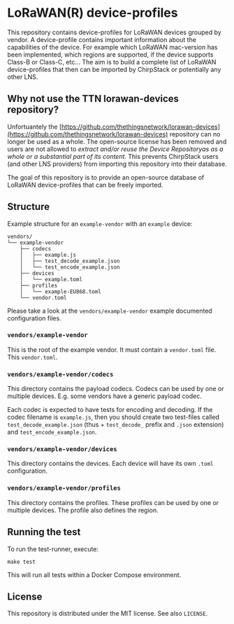 # LoRaWAN(R) device-profiles

This repository contains device-profiles for LoRaWAN devices grouped by
vendor. A device-profile contains important information about the capabilities
of the device. For example which LoRaWAN mac-version has been implemented,
which regions are supported, if the device supports Class-B or Class-C, etc...
The aim is to build a complete list of LoRaWAN device-profiles that then can
be imported by ChirpStack or potentially any other LNS.

## Why not use the TTN lorawan-devices repository?

Unfortuantely the [https://github.com/thethingsnetwork/lorawan-devices](https://github.com/thethingsnetwork/lorawan-devices)
repository can no longer be used as a whole. The open-source license has been
removed and users are not allowed to _extract and/or reuse the Device Repositoryas
as a whole or a substantial part of its content_.
This prevents ChirpStack users (and other LNS providers) from importing this
repository into their database.

The goal of this repository is to provide an open-source database of LoRaWAN
device-profiles that can be freely imported.

## Structure

Example structure for an `example-vendor` with an `example` device:

```
vendors/
└── example-vendor
    ├── codecs
    │   ├── example.js
    │   ├── test_decode_example.json
    │   └── test_encode_example.json
    ├── devices
    │   └── example.toml
    ├── profiles
    │   └── example-EU868.toml
    └── vendor.toml
```

Please take a look at the `vendors/example-vendor` example documented
configuration files.

### `vendors/example-vendor`

This is the root of the example vendor. It must contain a `vendor.toml`
file. This `vendor.toml`.

### `vendors/example-vendor/codecs`

This directory contains the payload codecs. Codecs can be used by one or
multiple devices. E.g. some vendors have a generic payload codec.

Each codec is expected to have tests for encoding and decoding. If the
codec filename is `example.js`, then you should create two test-files
called `test_decode_example.json` (thus + `test_decode_` prefix and `.json`
extension) and `test_encode_example.json`.

### `vendors/example-vendor/devices`

This directory contains the devices. Each device will have its own `.toml`
configuration.

### `vendors/example-vendor/profiles`

This directory contains the profiles. These profiles can be used by one
or multiple devices. The profile also defines the region.

## Running the test

To run the test-runner, execute:

```
make test
```

This will run all tests within a Docker Compose environment.

## License

This repository is distributed under the MIT license. See also `LICENSE`.
